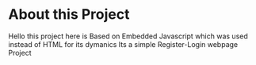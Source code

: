 # About this Project
Hello this project here is Based on Embedded Javascript which was used instead of HTML for its dymanics Its a simple Register-Login webpage Project
